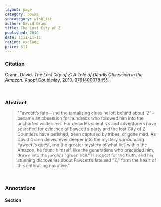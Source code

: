 ```yaml
---
layout: page
category: books
subcategory: wishlist
author: David Grann
title: The Lost City of Z
published: 2010
date: 1111-11-11
rating: exclude
price: $11
---
```


### Citation

Grann, David. *The Lost City of Z: A Tale of Deadly Obsession in the Amazon.* Knopf Doubleday, 2010. [9781400078455](https://www.davidgrann.com/books/#the-lost-city-of-z).

<br>

### Abstract

> "Fawcett’s fate—and the tantalizing clues he left behind about 'Z' –became an obsession for hundreds who followed him into the uncharted wilderness. For decades scientists and adventurers have searched for evidence of Fawcett’s party and the lost City of Z. Countless have perished, been captured by tribes, or gone mad. As David Grann delved ever deeper into the mystery surrounding Fawcett’s quest, and the greater mystery of what lies within the Amazon, he found himself, like the generations who preceded him, drawn into the jungle’s "green hell." His quest for the truth, and his stunning discoveries about Fawcett’s fate and "Z," form the heart of this enthralling narrative."

<br>

### Annotations

#### Section

<br>
